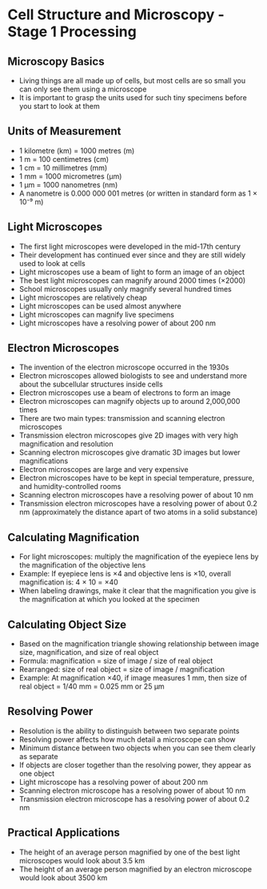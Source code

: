 # Cell Structure and Microscopy - Stage 1 Processing

## Microscopy Basics
* Living things are all made up of cells, but most cells are so small you can only see them using a microscope
* It is important to grasp the units used for such tiny specimens before you start to look at them

## Units of Measurement
* 1 kilometre (km) = 1000 metres (m)
* 1 m = 100 centimetres (cm)
* 1 cm = 10 millimetres (mm)
* 1 mm = 1000 micrometres (μm)
* 1 μm = 1000 nanometres (nm)
* A nanometre is 0.000 000 001 metres (or written in standard form as 1 × 10⁻⁹ m)

## Light Microscopes
* The first light microscopes were developed in the mid-17th century
* Their development has continued ever since and they are still widely used to look at cells
* Light microscopes use a beam of light to form an image of an object
* The best light microscopes can magnify around 2000 times (×2000)
* School microscopes usually only magnify several hundred times
* Light microscopes are relatively cheap
* Light microscopes can be used almost anywhere
* Light microscopes can magnify live specimens
* Light microscopes have a resolving power of about 200 nm

## Electron Microscopes
* The invention of the electron microscope occurred in the 1930s
* Electron microscopes allowed biologists to see and understand more about the subcellular structures inside cells
* Electron microscopes use a beam of electrons to form an image
* Electron microscopes can magnify objects up to around 2,000,000 times
* There are two main types: transmission and scanning electron microscopes
* Transmission electron microscopes give 2D images with very high magnification and resolution
* Scanning electron microscopes give dramatic 3D images but lower magnifications
* Electron microscopes are large and very expensive
* Electron microscopes have to be kept in special temperature, pressure, and humidity-controlled rooms
* Scanning electron microscopes have a resolving power of about 10 nm
* Transmission electron microscopes have a resolving power of about 0.2 nm (approximately the distance apart of two atoms in a solid substance)

## Calculating Magnification
* For light microscopes: multiply the magnification of the eyepiece lens by the magnification of the objective lens
* Example: If eyepiece lens is ×4 and objective lens is ×10, overall magnification is: 4 × 10 = ×40
* When labeling drawings, make it clear that the magnification you give is the magnification at which you looked at the specimen

## Calculating Object Size
* Based on the magnification triangle showing relationship between image size, magnification, and size of real object
* Formula: magnification = size of image / size of real object
* Rearranged: size of real object = size of image / magnification
* Example: At magnification ×40, if image measures 1 mm, then size of real object = 1/40 mm = 0.025 mm or 25 μm

## Resolving Power
* Resolution is the ability to distinguish between two separate points
* Resolving power affects how much detail a microscope can show
* Minimum distance between two objects when you can see them clearly as separate
* If objects are closer together than the resolving power, they appear as one object
* Light microscope has a resolving power of about 200 nm
* Scanning electron microscope has a resolving power of about 10 nm
* Transmission electron microscope has a resolving power of about 0.2 nm

## Practical Applications
* The height of an average person magnified by one of the best light microscopes would look about 3.5 km
* The height of an average person magnified by an electron microscope would look about 3500 km